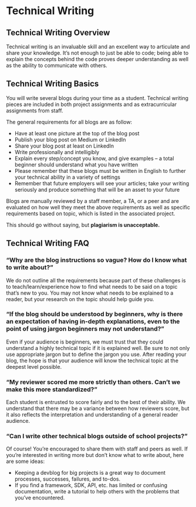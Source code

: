 # Technical Writing

## Technical Writing Overview

Technical writing is an invaluable skill and an excellent way to articulate and share your knowledge. It’s not enough to just be able to code; being able to explain the concepts behind the code proves deeper understanding as well as the ability to communicate with others.

## Technical Writing Basics

You will write several blogs during your time as a student. Technical writing pieces are included in both project assignments and as extracurricular assignments from staff.

The general requirements for all blogs are as follow:

- Have at least one picture at the top of the blog post
- Publish your blog post on Medium or LinkedIn
- Share your blog post at least on LinkedIn
- Write professionally and intelligibly
- Explain every step/concept you know, and give examples – a total beginner should understand what you have written
- Please remember that these blogs must be written in English to further your technical ability in a variety of settings
- Remember that future employers will see your articles; take your writing seriously and produce something that will be an asset to your future

Blogs are manually reviewed by a staff member, a TA, or a peer and are evaluated on how well they meet the above requirements as well as specific requirements based on topic, which is listed in the associated project.

This should go without saying, but **plagiarism is unacceptable.**

## Technical Writing FAQ

### “Why are the blog instructions so vague? How do I know what to write about?”

We do not outline all the requirements because part of these challenges is to teach/learn/experience how to find what needs to be said on a topic that’s new to you. You may not know what needs to be explained to a reader, but your research on the topic should help guide you.

### “If the blog should be understood by beginners, why is there an expectation of having in-depth explanations, even to the point of using jargon beginners may not understand?”

Even if your audience is beginners, we must trust that they could understand a highly technical topic if it is explained well. Be sure to not only use appropriate jargon but to define the jargon you use. After reading your blog, the hope is that your audience will know the technical topic at the deepest level possible.

### “My reviewer scored me more strictly than others. Can’t we make this more standardized?”

Each student is entrusted to score fairly and to the best of their ability. We understand that there may be a variance between how reviewers score, but it also reflects the interpretation and understanding of a general reader audience.

### “Can I write other technical blogs outside of school projects?”

Of course! You’re encouraged to share them with staff and peers as well. If you’re interested in writing more but don’t know what to write about, here are some ideas:

- Keeping a devblog for big projects is a great way to document processes, successes, failures, and to-dos.
- If you find a framework, SDK, API, etc. has limited or confusing documentation, write a tutorial to help others with the problems that you’ve encountered.
